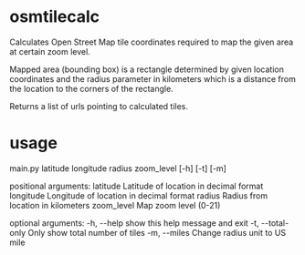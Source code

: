 # osmtilecalc
Calculates Open Street Map tile coordinates required to map the given area
at certain zoom level.

Mapped area (bounding box) is a rectangle determined by given location coordinates and
the radius parameter in kilometers which is a distance from the location to the corners
of the rectangle.

Returns a list of urls pointing to calculated tiles.

# usage

main.py latitude longitude radius zoom_level [-h] [-t] [-m]

positional arguments:
  latitude          Latitude of location in decimal format
  longitude         Longitude of location in decimal format
  radius            Radius from location in kilometers
  zoom_level        Map zoom level (0-21)

optional arguments:
  -h, --help        show this help message and exit
  -t, --total-only  Only show total number of tiles
  -m, --miles       Change radius unit to US mile